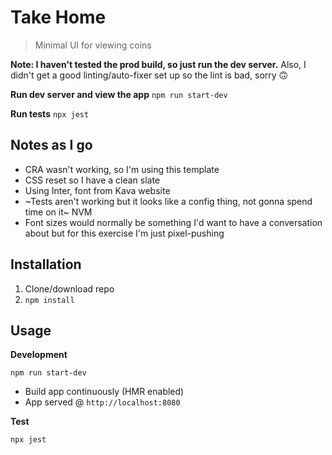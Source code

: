 # Take Home

> Minimal UI for viewing coins

**Note: I haven't tested the prod build, so just run the dev server.** Also, I didn't get a good linting/auto-fixer set up so the lint is bad, sorry :upside_down_face:

**Run dev server and view the app**
`npm run start-dev`

**Run tests**
`npx jest`

## Notes as I go

- CRA wasn't working, so I'm using this template
- CSS reset so I have a clean slate
- Using Inter, font from Kava website
- ~Tests aren't working but it looks like a config thing, not gonna spend time on it~ NVM
- Font sizes would normally be something I'd want to have a conversation about but for this exercise I'm just pixel-pushing

## Installation

1. Clone/download repo
2. `npm install`

## Usage

**Development**

`npm run start-dev`

- Build app continuously (HMR enabled)
- App served @ `http://localhost:8080`

**Test**

`npx jest`
